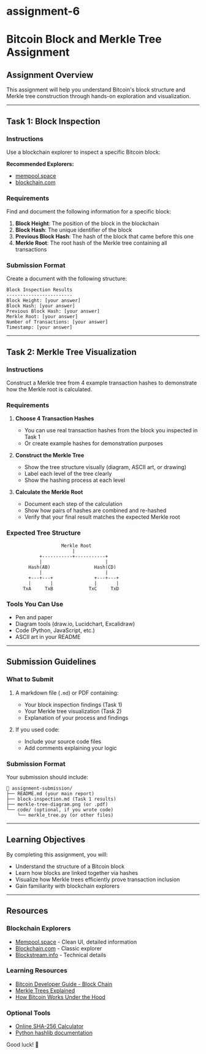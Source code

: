 # assignment-6

# Bitcoin Block and Merkle Tree Assignment

## Assignment Overview

This assignment will help you understand Bitcoin's block structure and Merkle tree construction through hands-on exploration and visualization.

---

## Task 1: Block Inspection

### Instructions

Use a blockchain explorer to inspect a specific Bitcoin block:

**Recommended Explorers:**
- [mempool.space](https://mempool.space)
- [blockchain.com](https://blockchain.com)

### Requirements

Find and document the following information for a specific block:

1. **Block Height**: The position of the block in the blockchain
2. **Block Hash**: The unique identifier of the block
3. **Previous Block Hash**: The hash of the block that came before this one
4. **Merkle Root**: The root hash of the Merkle tree containing all transactions

### Submission Format

Create a document with the following structure:

```
Block Inspection Results
------------------------
Block Height: [your answer]
Block Hash: [your answer]
Previous Block Hash: [your answer]
Merkle Root: [your answer]
Number of Transactions: [your answer]
Timestamp: [your answer]
```

---

## Task 2: Merkle Tree Visualization

### Instructions

Construct a Merkle tree from 4 example transaction hashes to demonstrate how the Merkle root is calculated.

### Requirements

1. **Choose 4 Transaction Hashes**
   - You can use real transaction hashes from the block you inspected in Task 1
   - Or create example hashes for demonstration purposes

2. **Construct the Merkle Tree**
   - Show the tree structure visually (diagram, ASCII art, or drawing)
   - Label each level of the tree clearly
   - Show the hashing process at each level

3. **Calculate the Merkle Root**
   - Document each step of the calculation
   - Show how pairs of hashes are combined and re-hashed
   - Verify that your final result matches the expected Merkle root

### Expected Tree Structure

```
                    Merkle Root
                        |
            +-----------+-----------+
            |                       |
        Hash(AB)                Hash(CD)
            |                       |
        +---+---+               +---+---+
        |       |               |       |
      TxA     TxB             TxC     TxD
```

### Tools You Can Use

- Pen and paper
- Diagram tools (draw.io, Lucidchart, Excalidraw)
- Code (Python, JavaScript, etc.)
- ASCII art in your README

---

## Submission Guidelines

### What to Submit

1. A markdown file (`.md`) or PDF containing:
   - Your block inspection findings (Task 1)
   - Your Merkle tree visualization (Task 2)
   - Explanation of your process and findings

2. If you used code:
   - Include your source code files
   - Add comments explaining your logic

### Submission Format

Your submission should include:

```
📁 assignment-submission/
├── README.md (your main report)
├── block-inspection.md (Task 1 results)
├── merkle-tree-diagram.png (or .pdf)
└── code/ (optional, if you wrote code)
    └── merkle_tree.py (or other files)
```

---

## Learning Objectives

By completing this assignment, you will:

- Understand the structure of a Bitcoin block
- Learn how blocks are linked together via hashes
- Visualize how Merkle trees efficiently prove transaction inclusion
- Gain familiarity with blockchain explorers

---

## Resources

### Blockchain Explorers
- [Mempool.space](https://mempool.space) - Clean UI, detailed information
- [Blockchain.com](https://blockchain.com) - Classic explorer
- [Blockstream.info](https://blockstream.info) - Technical details

### Learning Resources
- [Bitcoin Developer Guide - Block Chain](https://developer.bitcoin.org/devguide/block_chain.html)
- [Merkle Trees Explained](https://www.investopedia.com/terms/m/merkle-tree.asp)
- [How Bitcoin Works Under the Hood](https://www.youtube.com/watch?v=Lx9zgZCMqXE)

### Optional Tools
- [Online SHA-256 Calculator](https://emn178.github.io/online-tools/sha256.html)
- [Python hashlib documentation](https://docs.python.org/3/library/hashlib.html)


Good luck! 🚀
